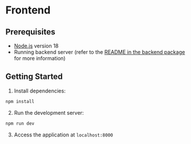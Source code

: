 # Frontend

## Prerequisites
- [Node.js](https://nodejs.org/en/download) version 18
- Running backend server (refer to the [README in the backend package](../backend/README.md) for more information)

## Getting Started
1. Install dependencies:
```bash
npm install
```

2. Run the development server:
```bash
npm run dev
```

3. Access the application at `localhost:8000`